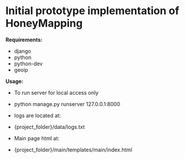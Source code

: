 Initial prototype implementation of HoneyMapping
=================


**Requirements:**
-	django
-	python
-	python-dev
-	geoip

**Usage:**
-	To run server for local access only
-	python manage.py runserver 127.0.0.1:8000

-	logs are located at:
-	{project_folder}/data/logs.txt

-	Main page html at:
-	{project_folder}/main/templates/main/index.html